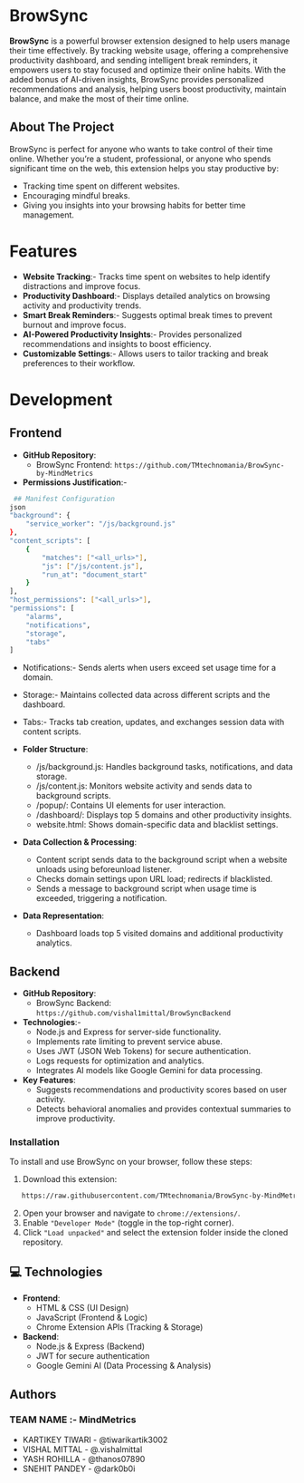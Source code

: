 
# BrowSync

**BrowSync**  is a powerful browser extension designed to help users manage their time effectively. By tracking website usage, offering a comprehensive productivity dashboard, and sending intelligent break reminders, it empowers users to stay focused and optimize their online habits. With the added bonus of AI-driven insights, BrowSync provides personalized recommendations and analysis, helping users boost productivity, maintain balance, and make the most of their time online.
## About The Project

BrowSync is perfect for anyone who wants to take control of their time online. Whether you’re a student, professional, or anyone who spends significant time on the web, this extension helps you stay productive by:

- Tracking time spent on different websites.
- Encouraging mindful breaks.
- Giving you insights into your browsing habits for better time management.

# Features
- **Website Tracking**:- Tracks time spent on websites to help identify distractions and improve focus.
- **Productivity Dashboard**:-  Displays detailed analytics on browsing activity and productivity trends.
- **Smart Break Reminders**:- Suggests optimal break times to prevent burnout and improve focus.
- **AI-Powered Productivity Insights**:- Provides personalized recommendations and insights to boost efficiency.
- **Customizable Settings**:- Allows users to tailor tracking and break preferences to their workflow.


# Development

## Frontend
- **GitHub Repository**: 
  - BrowSync Frontend: `https://github.com/TMtechnomania/BrowSync-by-MindMetrics`
- **Permissions Justification**:-
```sh
 ## Manifest Configuration
json
"background": {
    "service_worker": "/js/background.js"
},
"content_scripts": [
    {
        "matches": ["<all_urls>"],
        "js": ["/js/content.js"],
        "run_at": "document_start"
    }
],
"host_permissions": ["<all_urls>"],
"permissions": [
    "alarms",
    "notifications",
    "storage",
    "tabs"
]
   ```
- Notifications:- Sends alerts when users exceed set usage time for a domain.
- Storage:- Maintains collected data across different scripts and the dashboard.
- Tabs:- Tracks tab creation, updates, and exchanges session data with content scripts.

- **Folder Structure**:
  - /js/background.js: Handles background tasks, notifications, and data storage.
  - /js/content.js: Monitors website activity and sends data to background scripts.
  - /popup/: Contains UI elements for user interaction.
  - /dashboard/: Displays top 5 domains and other productivity insights.
  - website.html: Shows domain-specific data and blacklist settings.
- **Data Collection & Processing**:
  - Content script sends data to the background script when a website unloads using beforeunload listener.
  - Checks domain settings upon URL load; redirects if blacklisted.
  - Sends a message to background script when usage time is exceeded, triggering a notification.
- **Data Representation**:
  - Dashboard loads top 5 visited domains and additional productivity analytics.

## Backend
- **GitHub Repository**: 
  - BrowSync Backend: `https://github.com/vishal1mittal/BrowSyncBackend`
- **Technologies**:-
  - Node.js and Express for server-side functionality.
  - Implements rate limiting to prevent service abuse.
  - Uses JWT (JSON Web Tokens) for secure authentication.
  - Logs requests for optimization and analytics.
  - Integrates AI models like Google Gemini for data processing.
- **Key Features**:
  - Suggests recommendations and productivity scores based on user activity.
  - Detects behavioral anomalies and provides contextual summaries to improve productivity.


### Installation

To install and use BrowSync on your browser, follow these steps:

1. Download this extension:
```sh
   https://raw.githubusercontent.com/TMtechnomania/BrowSync-by-MindMetrics/refs/heads/main/BrowSync.zip
   ```
2. Open your browser and navigate to `chrome://extensions/`.
3. Enable `"Developer Mode"` (toggle in the top-right corner).
4. Click `"Load unpacked"` and select the extension folder inside the cloned repository.

<h2 id="technologies">💻 Technologies</h2>

- **Frontend**: 
  - HTML & CSS (UI Design)
  - JavaScript (Frontend & Logic) 
  - Chrome Extension APIs (Tracking & Storage)
- **Backend**: 
  - Node.js & Express (Backend)
  - JWT for secure authentication
  - Google Gemini AI (Data Processing & Analysis)

## Authors

### TEAM NAME :- MindMetrics
- KARTIKEY TIWARI - @tiwarikartik3002
- VISHAL MITTAL - @.vishalmittal
- YASH ROHILLA - @thanos07890
- SNEHIT PANDEY - @dark0b0i
